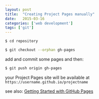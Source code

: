 ```yaml
---
layout: post
title:  "Creating Project Pages manually"
date:   2015-03-16
categories: ['web development']
tags: ['git']
---
```


```bash
$ cd repository
```

```bash
$ git checkout --orphan gh-pages
```

add and commit some pages and then:

```bash
$ git push origin gh-pages
```

your Project Pages site will be available at ```https://username.github.io/projectname```

see also: [Getting Started with GitHub Pages](https://guides.github.com/features/pages/)
